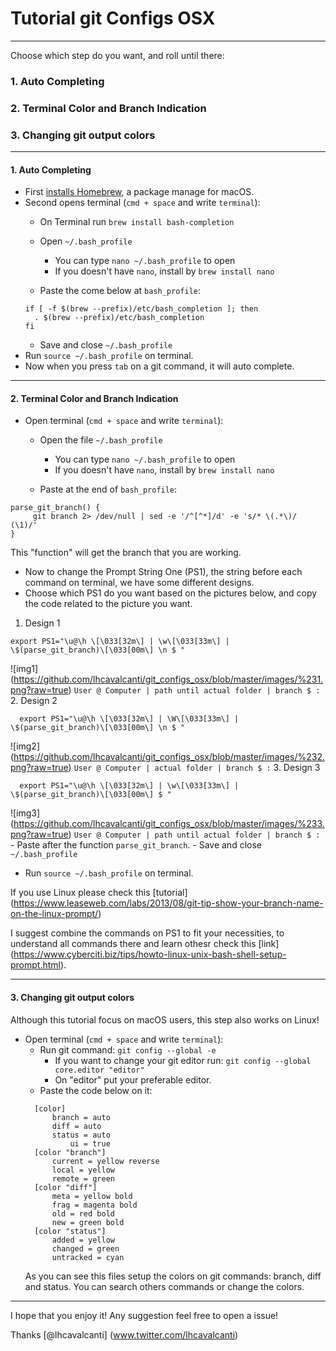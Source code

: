 # Tutorial git Configs OSX
------------------
Choose which step do you want, and roll until there:

### 1. Auto Completing
### 2. Terminal Color and Branch Indication
### 3. Changing git output colors

-----------------------
#### 1. Auto Completing
- First [installs Homebrew](https://brew.sh/), a package manage for macOS.
- Second opens terminal (`cmd + space` and write `terminal`):
  - On Terminal run `brew install bash-completion`
  - Open `~/.bash_profile`
    - You can type `nano ~/.bash_profile` to open
    - If you doesn't have `nano`, install by `brew install nano`

  - Paste the come below at `bash_profile`:
  ```
  if [ -f $(brew --prefix)/etc/bash_completion ]; then
    . $(brew --prefix)/etc/bash_completion
  fi
  ```
  - Save and close `~/.bash_profile`
- Run `source ~/.bash_profile` on terminal.
- Now when you press `tab` on a git command, it will auto complete.

-----------------------
#### 2. Terminal Color and Branch Indication
- Open terminal (`cmd + space` and write `terminal`):
  - Open the file `~/.bash_profile`
    - You can type `nano ~/.bash_profile` to open
    - If you doesn't have `nano`, install by `brew install nano`

  - Paste at the end of `bash_profile`:
```
parse_git_branch() {
     git branch 2> /dev/null | sed -e '/^[^*]/d' -e 's/* \(.*\)/ (\1)/'
}
```
This "function" will get the branch that you are working.
  - Now to change the Prompt String One (PS1), the string before each command
  on terminal, we have some different designs.
  - Choose which PS1 do you want based on the pictures below, and copy the code
  related to the picture you want.
1. Design 1
  ```
  export PS1="\u@\h \[\033[32m\] | \w\[\033[33m\] | \$(parse_git_branch)\[\033[00m\] \n $ "
  ```
  ![img1] (https://github.com/lhcavalcanti/git_configs_osx/blob/master/images/%231.png?raw=true)
    ```
    User @ Computer | path until actual folder | branch
    $ :
    ```
2. Design 2
  ```
    export PS1="\u@\h \[\033[32m\] | \W\[\033[33m\] | \$(parse_git_branch)\[\033[00m\] \n $ "
  ```
  ![img2] (https://github.com/lhcavalcanti/git_configs_osx/blob/master/images/%232.png?raw=true)
    ```
    User @ Computer | actual folder | branch
    $ :
    ```
3. Design 3
  ```
    export PS1="\u@\h \[\033[32m\] | \w\[\033[33m\] | \$(parse_git_branch)\[\033[00m\] $ "
  ```
  ![img3] (https://github.com/lhcavalcanti/git_configs_osx/blob/master/images/%233.png?raw=true)
    ```
    User @ Computer | path until actual folder | branch $ :
    ```
    - Paste after the function `parse_git_branch`.
    - Save and close `~/.bash_profile`
  - Run `source ~/.bash_profile` on terminal.

If you use Linux please check this [tutorial] (https://www.leaseweb.com/labs/2013/08/git-tip-show-your-branch-name-on-the-linux-prompt/) 

I suggest combine the commands on PS1 to fit your necessities, to understand
all commands there and learn othesr check this [link] (https://www.cyberciti.biz/tips/howto-linux-unix-bash-shell-setup-prompt.html).


-----------------
#### 3. Changing git output colors
Although this tutorial focus on macOS users, this step also works on Linux!

- Open terminal (`cmd + space` and write `terminal`):
  - Run git command: `git config --global -e`
    - If you want to change your git editor run:
     `git config --global core.editor "editor"`
    - On "editor" put your preferable editor.
  - Paste the code below on it:
  ```
    [color]
        branch = auto
        diff = auto
        status = auto
            ui = true
    [color "branch"]
        current = yellow reverse
        local = yellow
        remote = green
    [color "diff"]
        meta = yellow bold
        frag = magenta bold
        old = red bold
        new = green bold
    [color "status"]
        added = yellow
        changed = green
        untracked = cyan
    ```
    As you can see this files setup the colors on git commands: branch, diff
    and status. You can search others commands or change the colors.

------------

I hope that you enjoy it! Any suggestion feel free to open a issue!

Thanks [@lhcavalcanti] (www.twitter.com/lhcavalcanti)
